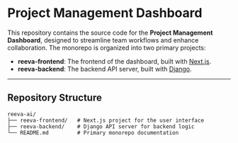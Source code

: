 # Project Management Dashboard

This repository contains the source code for the **Project Management Dashboard**, designed to streamline team workflows and enhance collaboration. The monorepo is organized into two primary projects:

- **reeva-frontend**: The frontend of the dashboard, built with [Next.js](https://nextjs.org/).
- **reeva-backend**: The backend API server, built with [Django](https://www.djangoproject.com/).

---

## Repository Structure

```plaintext
reeva-ai/
├── reeva-frontend/   # Next.js project for the user interface
├── reeva-backend/    # Django API server for backend logic
└── README.md         # Primary monorepo documentation
```
